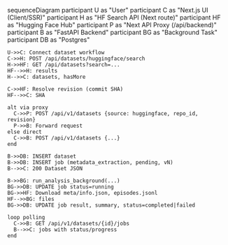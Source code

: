 sequenceDiagram
    participant U as "User"
    participant C as "Next.js UI (Client/SSR)"
    participant H as "HF Search API (Next route)"
    participant HF as "Hugging Face Hub"
    participant P as "Next API Proxy (/api/backend)"
    participant B as "FastAPI Backend"
    participant BG as "Background Task"
    participant DB as "Postgres"

    U->>C: Connect dataset workflow
    C->>H: POST /api/datasets/huggingface/search
    H->>HF: GET /api/datasets?search=...
    HF-->>H: results
    H-->>C: datasets, hasMore

    C->>HF: Resolve revision (commit SHA)
    HF-->>C: SHA

    alt via proxy
      C->>P: POST /api/v1/datasets {source: huggingface, repo_id, revision}
      P->>B: Forward request
    else direct
      C->>B: POST /api/v1/datasets {...}
    end

    B->>DB: INSERT dataset
    B->>DB: INSERT job (metadata_extraction, pending, vN)
    B-->>C: 200 Dataset JSON

    B->>BG: run_analysis_background(...)
    BG->>DB: UPDATE job status=running
    BG->>HF: Download meta/info.json, episodes.jsonl
    HF-->>BG: files
    BG->>DB: UPDATE job result, summary, status=completed|failed

    loop polling
      C->>B: GET /api/v1/datasets/{id}/jobs
      B-->>C: jobs with status/progress
    end